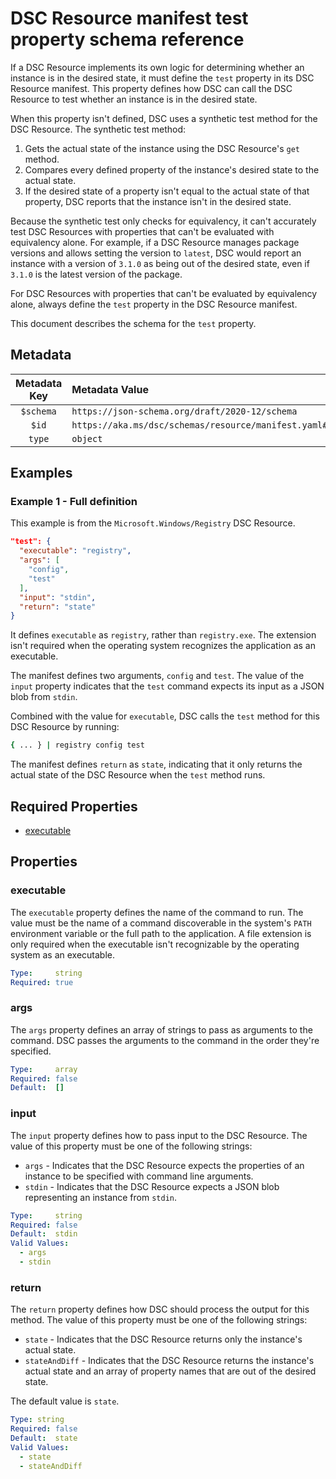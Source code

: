 # DSC Resource manifest test property schema reference

If a DSC Resource implements its own logic for determining whether an instance is in the desired
state, it must define the `test` property in its DSC Resource manifest. This property defines how
DSC can call the DSC Resource to test whether an instance is in the desired state.

When this property isn't defined, DSC uses a synthetic test method for the DSC Resource. The
synthetic test method:

1. Gets the actual state of the instance using the DSC Resource's `get` method.
1. Compares every defined property of the instance's desired state to the actual state.
1. If the desired state of a property isn't equal to the actual state of that property, DSC reports
   that the instance isn't in the desired state.

Because the synthetic test only checks for equivalency, it can't accurately test DSC Resources with
properties that can't be evaluated with equivalency alone. For example, if a DSC Resource manages
package versions and allows setting the version to `latest`, DSC would report an instance with a
version of `3.1.0` as being out of the desired state, even if `3.1.0` is the latest version of the
package.

For DSC Resources with properties that can't be evaluated by equivalency alone, always define the
`test` property in the DSC Resource manifest.

This document describes the schema for the `test` property.

## Metadata

| Metadata Key | Metadata Value                                                       |
|:------------:|:---------------------------------------------------------------------|
|  `$schema`   | `https://json-schema.org/draft/2020-12/schema`                       |
|    `$id`     | `https://aka.ms/dsc/schemas/resource/manifest.yaml#/properties/test` |
|    `type`    | `object`                                                             |

## Examples

### Example 1 - Full definition

This example is from the `Microsoft.Windows/Registry` DSC Resource.

```json
"test": {
  "executable": "registry",
  "args": [
    "config",
    "test"
  ],
  "input": "stdin",
  "return": "state"
}
```

It defines `executable` as `registry`, rather than `registry.exe`. The extension isn't required
when the operating system recognizes the application as an executable.

The manifest defines two arguments, `config` and `test`. The value of the `input` property
indicates that the `test` command expects its input as a JSON blob from `stdin`.

Combined with the value for `executable`, DSC calls the `test` method for this DSC Resource by
running:

```sh
{ ... } | registry config test
```

The manifest defines `return` as `state`, indicating that it only returns the actual state of the
DSC Resource when the `test` method runs.

## Required Properties

- [executable](#executable)

## Properties

### executable

The `executable` property defines the name of the command to run. The value must be the name of a
command discoverable in the system's `PATH` environment variable or the full path to the
application. A file extension is only required when the executable isn't recognizable by the
operating system as an executable.

```yaml
Type:     string
Required: true
```

### args

The `args` property defines an array of strings to pass as arguments to the command. DSC passes the
arguments to the command in the order they're specified.

```yaml
Type:     array
Required: false
Default:  []
```

### input

The `input` property defines how to pass input to the DSC Resource. The value of this property must
be one of the following strings:

- `args` - Indicates that the DSC Resource expects the properties of an instance to be specified
  with command line arguments.
- `stdin` - Indicates that the DSC Resource expects a JSON blob representing an instance from
  `stdin`.

```yaml
Type:     string
Required: false
Default:  stdin
Valid Values:
  - args
  - stdin
```

### return

The `return` property defines how DSC should process the output for this method. The value of this
property must be one of the following strings:

- `state` - Indicates that the DSC Resource returns only the instance's actual state.
- `stateAndDiff` - Indicates that the DSC Resource returns the instance's actual state and an array
  of property names that are out of the desired state.

The default value is `state`.

```yaml
Type: string
Required: false
Default:  state
Valid Values:
  - state
  - stateAndDiff
```
